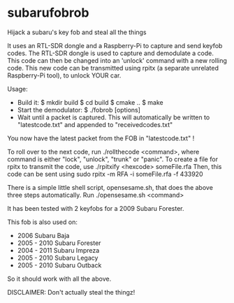 # subarufobrob
Hijack a subaru's key fob and steal all the things

It uses an RTL-SDR dongle and a Raspberry-Pi to capture and send keyfob codes. The RTL-SDR dongle is used to capture and demodulate a code. This code can then be changed into an 'unlock' command with a new rolling code. This new code can be transmitted using rpitx (a separate unrelated Raspberry-Pi tool), to unlock YOUR car.

Usage:
- Build it:
  $ mkdir build
  $ cd build
  $ cmake ..
  $ make
- Start the demodulator:
  $ ./fobrob [options]
- Wait until a packet is captured. This will automatically be written to "latestcode.txt" and appended to "receivedcodes.txt"

You now have the latest packet from the FOB in "latestcode.txt" !

To roll over to the next code, run ./rollthecode &lt;command&gt;, where command is either "lock", "unlock", "trunk" or "panic".
To create a file for rpitx to transmit the code, use ./rpitxify &lt;hexcode&gt; someFile.rfa
Then, this code can be sent using sudo rpitx -m RFA -i someFile.rfa -f 433920

There is a simple little shell script, opensesame.sh, that does the above three steps automatically. Run ./opensesame.sh &lt;command&gt;

It has been tested with 2 keyfobs for a 2009 Subaru Forester.

This fob is also used on:
 - 2006 Subaru Baja
 - 2005 - 2010 Subaru Forester
 - 2004 - 2011 Subaru Impreza
 - 2005 - 2010 Subaru Legacy
 - 2005 - 2010 Subaru Outback

So it should work with all the above.


DISCLAIMER: Don't actually steal the thingz!

